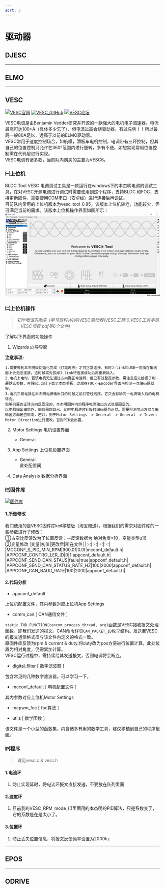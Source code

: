 ```yaml
---
sort: 3
---
```


# 驱动器

## DJESC

---

## ELMO

---

## VESC

[![VESC官网](https://img.shields.io/badge/-VESC官网-red)](http://vesc-project.com)
[![VESC_GitHub](https://img.shields.io/badge/-VESC_Github-blue)](http://github.com/vedderb)
[![VESC论坛](https://img.shields.io/badge/-VESC论坛-green)](http://vesc-project.com)

VESC电调是由Benjamin Vedder研究并开源的一款强大的电机电子调速器。电流最高可达100+A（具体多少忘了），但电流过高会烧驱动器，有过先例！！所以最高一般80A足以，远高于以前的ELMO驱动器。  
VESC常用于速度控制场合，如航模，滑板车电机控制，电调带有三环控制，但其自己的位置控制只允许在360°范围内进行旋转，多有不便。如想实现常用位置控制需在代码层进行实现。  
VESC电调有诸多款，当前队内购买的主要为VESC6。

### ㈠上位机

BLDC Tool VESC 电调调试工具是一款运行在windows下的本杰明电调的调试工具，在对VESC开源电调进行调试时需要使用到这个程序，支持BLDC 和FOC，支持更新固件，需要使用COM串口（安卓线）进行连接后再调试。  
目前队内常用的上位机版本为vesc_tool_0.95，该版本上位机较老，功能较少，但可满足当前的需求。该版本上位机操作界面如图所示：
![VESC_main_pic](../md_pictures/VESC_main_pic.png)

### ㈡上位机操作

>初学者请先看完 *(学习资料\机构\VESC驱动器\VESC工具\0.VESC工具手册_ VESC项目.pdf等6个文件)*

了解以下界面的功能操作

1. Wizards 向导界面

**注意事项:**  
```
1.需要等到本杰明板初始化完成（灯亮再灭）才可正常连接，有时J-link和USB一同插在集线器上会无法连接，这时候需先拔掉J-link待连接成功后再重新插入。
2.电机上电时，若该电机无法通过方向键正常运转，但已有过整定参数，需注意应先给板子刷一遍默认参数，再将mc.xml下载至本杰明板，之后在FOC->Encoder界面再检测一次编码器就好。
3.电机三相电插在本杰明电源输出口的时候之前并管过线序，它只会影响同一电流输入后的电机转向。
但编码器的正转方向是固定的，本杰明固件内的程序电流输出方式也是固定的。
以电机输出轴向外，编码器向自己，此时电机逆时针旋转编码器为正向。需要检测电流方向与编码器方向是否同向，若非，则于Motor Settings -> General -> General -> Invert Motor Direction进行更改。否则PID会出错。
```

2. Motor Settings 电机设置界面

   - General


3. App Settings 上位机设置界面

    - General  
    此处配置间

4. Data Analysis 数据分析界面

### ㈢固件库

[![固件库](https://img.shields.io/badge/-固件库-important)](http://vesc-project.com)

#### 1.所做修改

我们使用的是VESC固件库keil移植版（淘宝赠送）。根据我们的需求对固件库的一些参数进行了修改：  
①占空比反馈改为了位置反馈：--反馈数据为 绝对角度*10，变量类型u16  
②变量修改
|变量|初值|更改后|所在文件|
|:-:|:-:|:-:|:-:|
|MCCONF_S_PID_MIN_RPM|900.0f|0.0f|mcconf_default.h|
|APPCONF_CONTROLLER_ID|0|1|appconf_default.h|
|APPCONF_SEND_CAN_STAUS|faule|true|appconf_default.h|
|APPCONF_SEND_CAN_STATUS_RATE_HZ|100|2000|appconf_default.h|
|APPCONF_CAN_BAUD_RATE|100|2000|appconf_default.h|

#### 2.代码分析

+ appconf_default

上位机配置文件，其内参数对应上位机App Settings

+ comm_can [ CAN通信文件 ]

`static THD_FUNCTION(cancom_process_thread, arg)`函数是VESC接收报文处理函数，即我们发送的报文。CAN命令详见`CAN_PACKET_ID`枚举结构。发送至VESC的报文通信格式须与该文件内定义的格式一致。  
原固件库反馈为rpm &  current & duty;将duty改为pos方便进行位置计算。此处位置为相对角度，仍需累加计算。  
VESC运行过程中，需持续给其发送报文，否则电调将会断连。

+ digital_filter [ 数字滤波器 ]

包含常见的几种数字滤波器，可以学习一下。

+ mcconf_default [ 电机配置文件 ]

其内参数对应上位机Motor Settings

+ mcpwm_foc [ foc算法 ]

+ utils [ 数学函数 ]

该文件是一个小型的函数集，内含诸多有用的数学工具，建议移植到自己的程序里面。

### ㈣程序

>详见vesc.c & vesc.h

#### 1.电流环

1. 防止实现延时，将电流环报文直接发送，不要放在队列里面

#### 2.速度环

1. 目前我的VESC_RPM_mode_I()里面用的本杰明的PID算法，只是系数变了，它的系数是在是太小了。

#### 3.位置环

1. 防止丢失位置信息，将报文反馈频率设置为2000hz

---

## EPOS

---

## ODRIVE
